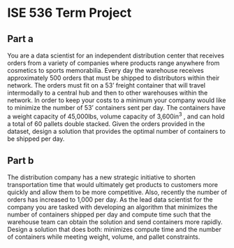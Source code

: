 # ISE 536 Term Project

## Part a

You are a data scientist for an independent distribution center that receives orders from a variety of companies where products range anywhere from cosmetics to sports memorabilia. Every day the warehouse receives approximately 500 orders that must be shipped to distributors within their network. The orders must fit on a 53’ freight container that will travel intermodally to a central hub and then to other warehouses within the network. In order to keep your costs to a minimum your company would like to minimize the number of 53’ containers sent per day. The containers have a weight capacity of 45,000lbs, volume capacity of 3,600in$^3$ , and can hold a total of 60 pallets double stacked. Given the orders provided in the dataset, design a solution that provides the optimal number of containers to be shipped per day. 

## Part b

The distribution company has a new strategic initiative to shorten transportation time that would ultimately get products to customers more quickly and allow them to be more competitive. Also, recently the number of orders has increased to 1,000 per day.  As the lead data scientist for the company you are tasked with developing an algorithm that minimizes the number of containers shipped per day and compute time such that the warehouse team can obtain the solution and send containers more rapidly.  Design a solution that does both: minimizes compute time and the number of containers while meeting weight, volume, and pallet constraints. 